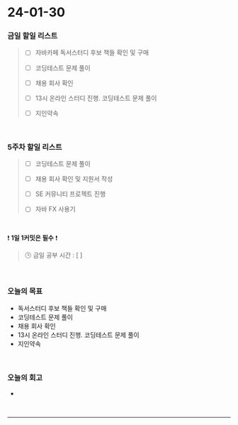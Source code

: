 # 24-01-30
### 금일 할일 리스트
> - [ ]  자바카페 독서스터디 후보 책들 확인 및 구매
>
> - [ ]  코딩테스트 문제 풀이
>
> - [ ]  채용 회사 확인
>
> - [ ]  13시 온라인 스터디 진행. 코딩테스트 문제 풀이
>
> - [ ]  지인약속

<br/>

### 5주차 할일 리스트  
> - [ ]  코딩테스트 문제 풀이
>
> - [ ]  채용 회사 확인 및 지원서 작성
>
> - [ ]  SE 커뮤니티 프로젝트 진행
>
> - [ ]  자바 FX 사용기

<br/>

❗ **1일 1커밋은 필수** ❗
> 🕒 금일 공부 시간 : [  ]

<br/>

### 오늘의 목표
- 독서스터디 후보 책들 확인 및 구매
- 코딩테스트 문제 풀이
- 채용 회사 확인
- 13시 온라인 스터디 진행. 코딩테스트 문제 풀이
- 지인약속

<br>

### 오늘의 회고
- 


<br/>

------------  
